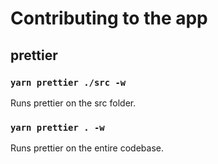 # Contributing to the app

## prettier

### `yarn prettier ./src -w`

Runs prettier on the src folder.

### `yarn prettier . -w`

Runs prettier on the entire codebase.
